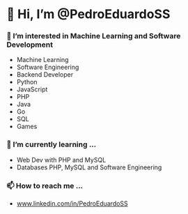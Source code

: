 # 👋 Hi, I’m @PedroEduardoSS
### 👀 I’m interested in Machine Learning and Software Development
- Machine Learning
- Software Engineering
- Backend Developer
- Python
- JavaScript
- PHP
- Java
- Go
- SQL
- Games
### 🌱 I’m currently learning ...
- Web Dev with PHP and MySQL
- Databases
PHP, MySQL and Software Engineering
### 📫 How to reach me ...
- www.linkedin.com/in/PedroEduardoSS

<!---
PedroEduardoSS/PedroEduardoSS is a ✨ special ✨ repository because its `README.md` (this file) appears on your GitHub profile.
You can click the Preview link to take a look at your changes.
--->
